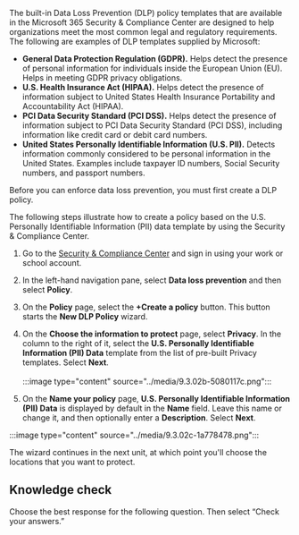 The built-in Data Loss Prevention (DLP) policy templates that are available in the Microsoft 365 Security &amp; Compliance Center are designed to help organizations meet the most common legal and regulatory requirements. The following are examples of DLP templates supplied by Microsoft:

 -  **General Data Protection Regulation (GDPR).** Helps detect the presence of personal information for individuals inside the European Union (EU). Helps in meeting GDPR privacy obligations.
 -  **U.S. Health Insurance Act (HIPAA).** Helps detect the presence of information subject to United States Health Insurance Portability and Accountability Act (HIPAA).
 -  **PCI Data Security Standard (PCI DSS).** Helps detect the presence of information subject to PCI Data Security Standard (PCI DSS), including information like credit card or debit card numbers.
 -  **United States Personally Identifiable Information (U.S. PII).** Detects information commonly considered to be personal information in the United States. Examples include taxpayer ID numbers, Social Security numbers, and passport numbers.

Before you can enforce data loss prevention, you must first create a DLP policy.

The following steps illustrate how to create a policy based on the U.S. Personally Identifiable Information (PII) data template by using the Security &amp; Compliance Center.

1.  Go to the [Security &amp; Compliance Center](https://sip.protection.office.com/homepage?azure-portal=true) and sign in using your work or school account.
2.  In the left-hand navigation pane, select **Data loss prevention** and then select **Policy**.<br>
3.  On the **Policy** page, select the **+Create a policy** button. This button starts the **New DLP Policy** wizard.
4.  On the **Choose the information to protect** page, select **Privacy**. In the column to the right of it, select the **U.S. Personally Identifiable Information (PII) Data** template from the list of pre-built Privacy templates. Select **Next**.<br><br>:::image type="content" source="../media/9.3.02b-5080117c.png":::
    
5.  On the **Name your policy** page, **U.S. Personally Identifiable Information (PII) Data** is displayed by default in the **Name** field. Leave this name or change it, and then optionally enter a **Description**. Select **Next**.

:::image type="content" source="../media/9.3.02c-1a778478.png":::


The wizard continues in the next unit, at which point you'll choose the locations that you want to protect.

## Knowledge check

Choose the best response for the following question. Then select “Check your answers.”